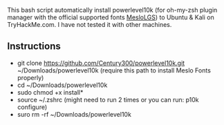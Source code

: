 This bash script automatically install powerlevel10k (for oh-my-zsh plugin manager with the official supported fonts [MesloLGS](https://github.com/romkatv/powerlevel10k#meslo-nerd-font-patched-for-powerlevel10k)) to Ubuntu & Kali on TryHackMe.com. I have not tested it with other machines.
## Instructions
- git clone https://github.com/Century300/powerlevel10k.git ~/Downloads/powerlevel10k (require this path to install Meslo Fonts properly)
- cd ~/Downloads/powerlevel10k
- sudo chmod +x install*
- source ~/.zshrc (might need to run 2 times or you can run: p10k configure)
- suro rm -rf ~/Downloads/powerlevel10k
